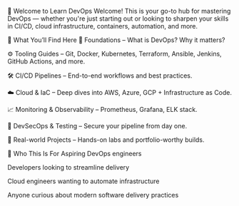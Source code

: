 👋 Welcome to Learn DevOps
Welcome! This is your go-to hub for mastering DevOps — whether you're just starting out or looking to sharpen your skills in CI/CD, cloud infrastructure, containers, automation, and more.

🚀 What You’ll Find Here
🧱 Foundations – What is DevOps? Why it matters?

⚙️ Tooling Guides – Git, Docker, Kubernetes, Terraform, Ansible, Jenkins, GitHub Actions, and more.

🛠 CI/CD Pipelines – End-to-end workflows and best practices.

☁️ Cloud & IaC – Deep dives into AWS, Azure, GCP + Infrastructure as Code.

📈 Monitoring & Observability – Prometheus, Grafana, ELK stack.

🧪 DevSecOps & Testing – Secure your pipeline from day one.

🧠 Real-world Projects – Hands-on labs and portfolio-worthy builds.

🧭 Who This Is For
Aspiring DevOps engineers

Developers looking to streamline delivery

Cloud engineers wanting to automate infrastructure

Anyone curious about modern software delivery practices